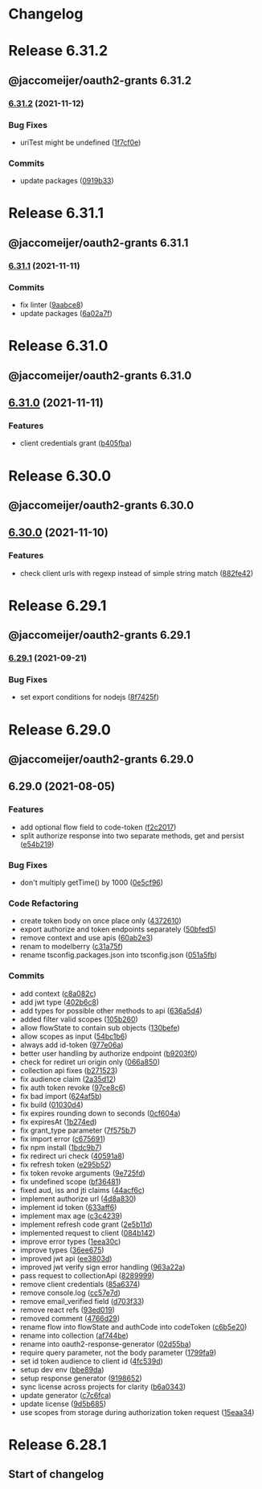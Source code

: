# Changelog

# Release 6.31.2

## @jaccomeijer/oauth2-grants 6.31.2

### [6.31.2](https://github.com/jaccomeijer/oauth2-grants/compare/6.31.1...6.31.2) (2021-11-12)


### Bug Fixes

* uriTest might be undefined ([1f7cf0e](https://github.com/jaccomeijer/oauth2-grants/commit/1f7cf0e7c59fb2644819e9e63ca7d370dc2cd1e8))


### Commits

* update packages ([0919b33](https://github.com/jaccomeijer/oauth2-grants/commit/0919b333eedd8ad594cd930862f9cf59ec080235))


# Release 6.31.1

## @jaccomeijer/oauth2-grants 6.31.1

### [6.31.1](https://github.com/jaccomeijer/oauth2-grants/compare/6.31.0...6.31.1) (2021-11-11)


### Commits

* fix linter ([9aabce8](https://github.com/jaccomeijer/oauth2-grants/commit/9aabce80636a1f57e614605536609c90748b8f11))
* update packages ([6a02a7f](https://github.com/jaccomeijer/oauth2-grants/commit/6a02a7faecc506024c51aefe34b47e42127b765a))


# Release 6.31.0

## @jaccomeijer/oauth2-grants 6.31.0

## [6.31.0](https://github.com/jaccomeijer/oauth2-grants/compare/6.30.0...6.31.0) (2021-11-11)


### Features

* client credentials grant ([b405fba](https://github.com/jaccomeijer/oauth2-grants/commit/b405fbac8bbbc1a32c9bac41061dcf49c163dd85))


# Release 6.30.0

## @jaccomeijer/oauth2-grants 6.30.0

## [6.30.0](https://github.com/jaccomeijer/oauth2-grants/compare/6.29.1...6.30.0) (2021-11-10)


### Features

* check client urls with regexp instead of simple string match ([882fe42](https://github.com/jaccomeijer/oauth2-grants/commit/882fe422caa16f79e5934e3b43dea75c814bde9f))


# Release 6.29.1

## @jaccomeijer/oauth2-grants 6.29.1

### [6.29.1](https://github.com/jaccomeijer/oauth2-grants/compare/6.29.0...6.29.1) (2021-09-21)


### Bug Fixes

* set export conditions for nodejs ([8f7425f](https://github.com/jaccomeijer/oauth2-grants/commit/8f7425fe13bf97e2fc549c6a40151a5035bdb583))


# Release 6.29.0

## @jaccomeijer/oauth2-grants 6.29.0

## 6.29.0 (2021-08-05)


### Features

* add optional flow field to code-token ([f2c2017](https://github.com/jaccomeijer/oauth2-grants/commit/f2c20170e2fb43b95907709098e7a10819cd5b70))
* split authorize response into two separate methods, get and persist ([e54b219](https://github.com/jaccomeijer/oauth2-grants/commit/e54b2192e856b84c0df84b21b9d069797f1eadf1))


### Bug Fixes

* don't multiply getTime() by 1000 ([0e5cf96](https://github.com/jaccomeijer/oauth2-grants/commit/0e5cf96018c0ee2a4d101aa5e9a90b80727818f5))


### Code Refactoring

* create token body on once place only ([4372610](https://github.com/jaccomeijer/oauth2-grants/commit/4372610bede82e9943d59efec18e3c5474e0ed75))
* export authorize and token endpoints separately ([50bfed5](https://github.com/jaccomeijer/oauth2-grants/commit/50bfed5e378dd0d9f293f9f7d25f029b2586eb5d))
* remove context and use apis ([60ab2e3](https://github.com/jaccomeijer/oauth2-grants/commit/60ab2e398999267a24159cb597d0343ec2f4f226))
* renam to modelberry ([c31a75f](https://github.com/jaccomeijer/oauth2-grants/commit/c31a75f217e47c512d45695e9f137e04cf314ba3))
* rename tsconfig.packages.json into tsconfig.json ([051a5fb](https://github.com/jaccomeijer/oauth2-grants/commit/051a5fbedabe06fe150489a6402fd0ac2b71f134))


### Commits

* add context ([c8a082c](https://github.com/jaccomeijer/oauth2-grants/commit/c8a082c095cf3848024a9b7e065f675c25a54a24))
* add jwt type ([402b6c8](https://github.com/jaccomeijer/oauth2-grants/commit/402b6c82d380f079e5e9d78efff720ecaf28c5fe))
* add types for possible other methods to api ([636a5d4](https://github.com/jaccomeijer/oauth2-grants/commit/636a5d4a8194dccf0ec352f8020ee67c8fc50fe5))
* added filter valid scopes ([105b260](https://github.com/jaccomeijer/oauth2-grants/commit/105b26052eb577a437018b3606610eda01693774))
* allow flowState to contain sub objects ([130befe](https://github.com/jaccomeijer/oauth2-grants/commit/130befee02eec890990599295e06d1004b93142c))
* allow scopes as input ([54bc1b6](https://github.com/jaccomeijer/oauth2-grants/commit/54bc1b6c51afb77c1bae575e11f730557e756bb6))
* always add id-token ([977e06a](https://github.com/jaccomeijer/oauth2-grants/commit/977e06a283ded3a8f7dd4850c2f863dee9bdf96c))
* better user handling by authorize endpoint ([b9203f0](https://github.com/jaccomeijer/oauth2-grants/commit/b9203f0c89aea0d539b27a30be9766b0f975b364))
* check for rediret uri origin only ([066a850](https://github.com/jaccomeijer/oauth2-grants/commit/066a8500b00806d907d423701d5b530e2c17aa7d))
* collection api fixes ([b271523](https://github.com/jaccomeijer/oauth2-grants/commit/b2715235dcc4728212114fe190b087b7530b35bd))
* fix audience claim ([2a35d12](https://github.com/jaccomeijer/oauth2-grants/commit/2a35d12ffc0e18167b462012c5b0ffb4c2558da0))
* fix auth token revoke ([97ce8c6](https://github.com/jaccomeijer/oauth2-grants/commit/97ce8c6e2a0b9dd6aec4212715d62bead06da1d8))
* fix bad import ([624af5b](https://github.com/jaccomeijer/oauth2-grants/commit/624af5bbb84b958d427adc02416e50603f4777f6))
* fix build ([01030d4](https://github.com/jaccomeijer/oauth2-grants/commit/01030d4e4e825a727710783c2cc3790ab708c5d1))
* fix expires rounding down to seconds ([0cf604a](https://github.com/jaccomeijer/oauth2-grants/commit/0cf604aa9992fe017a3a0dc536a4e9a210b1e24b))
* fix expiresAt ([1b274ed](https://github.com/jaccomeijer/oauth2-grants/commit/1b274edcf0af21ab83f31ae09cff084fa80978cb))
* fix grant_type parameter ([7f575b7](https://github.com/jaccomeijer/oauth2-grants/commit/7f575b73d6a6ba291130b2537d0289be615e9e74))
* fix import error ([c675691](https://github.com/jaccomeijer/oauth2-grants/commit/c675691278d7c9bd0cee6fab8d4d38b5c8656934))
* fix npm install ([1bdc9b7](https://github.com/jaccomeijer/oauth2-grants/commit/1bdc9b73382f7d9d352a20241a18622dd98a6177))
* fix redirect uri check ([40591a8](https://github.com/jaccomeijer/oauth2-grants/commit/40591a843c8aaada8da9ebb743c04d4845fdb28d))
* fix refresh token ([e295b52](https://github.com/jaccomeijer/oauth2-grants/commit/e295b52bdb65a2b59cf1e2db6cb3ae7677dc870d))
* fix token revoke arguments ([9e725fd](https://github.com/jaccomeijer/oauth2-grants/commit/9e725fd0f458dd24261dc39f96fd32b6026b9cee))
* fix undefined scope ([bf36481](https://github.com/jaccomeijer/oauth2-grants/commit/bf3648149deacb3d18e864a53699f219f7641d2e))
* fixed aud, iss and jti claims ([44acf6c](https://github.com/jaccomeijer/oauth2-grants/commit/44acf6c0eab949b0aedcb82549eee23b6c7b18a7))
* implement authorize url ([4d8a830](https://github.com/jaccomeijer/oauth2-grants/commit/4d8a8303bee28c912ccac7691211be195260e58e))
* implement id token ([633aff6](https://github.com/jaccomeijer/oauth2-grants/commit/633aff60b629cdbac1c520c4160f7459aa439786))
* implement max age ([c3c4239](https://github.com/jaccomeijer/oauth2-grants/commit/c3c42398442cc6cfa1921ade0aad732a7a19d63c))
* implement refresh code grant ([2e5b11d](https://github.com/jaccomeijer/oauth2-grants/commit/2e5b11de65aa3d63907e1fb0d62be8b52f04c0a9))
* implemented request to client ([084b142](https://github.com/jaccomeijer/oauth2-grants/commit/084b1420761ade506d0641860531d1e9f09cac3c))
* improve error types ([1eea30c](https://github.com/jaccomeijer/oauth2-grants/commit/1eea30c7b307f075573bbf4e438b15177d6a413d))
* improve types ([36ee675](https://github.com/jaccomeijer/oauth2-grants/commit/36ee6758f9eba8e01e94efced5b521290e330e88))
* improved jwt api ([ee3803d](https://github.com/jaccomeijer/oauth2-grants/commit/ee3803d386773931aadb86229cdd82688d73934e))
* improved jwt verify sign error handling ([963a22a](https://github.com/jaccomeijer/oauth2-grants/commit/963a22aa02b0955477c3c2b2d5ac7379c43994d8))
* pass request to collectionApi ([8289999](https://github.com/jaccomeijer/oauth2-grants/commit/8289999f770dced5dccaf137bcaf14d1ba579bf4))
* remove client credentials ([85a6374](https://github.com/jaccomeijer/oauth2-grants/commit/85a637477db62e7b1b5d6a6bf74d1a97ac725dc8))
* remove console.log ([cc57e7d](https://github.com/jaccomeijer/oauth2-grants/commit/cc57e7d41d1ab3a29473dfe3086953251ff21be7))
* remove email_verified field ([d703f33](https://github.com/jaccomeijer/oauth2-grants/commit/d703f3360b98d7a301ab445a385a87d0e5ad2f65))
* remove react refs ([93ed019](https://github.com/jaccomeijer/oauth2-grants/commit/93ed019704a29a60c41cbec8034819ad0289ead6))
* removed comment ([4766d29](https://github.com/jaccomeijer/oauth2-grants/commit/4766d29d786c0022d76044af4be5193ef86ba575))
* rename flow into flowState and authCode into codeToken ([c6b5e20](https://github.com/jaccomeijer/oauth2-grants/commit/c6b5e20a0c0cce867943a8da2f34093ae8a82b58))
* rename into collection ([af744be](https://github.com/jaccomeijer/oauth2-grants/commit/af744be86e1829d5e22c2f7de87011a9dc5674dd))
* rename into oauth2-response-generator ([02d55ba](https://github.com/jaccomeijer/oauth2-grants/commit/02d55baf302887e4a7c0a786b7d6498fc2093ece))
* require query parameter, not the body parameter ([1799fa9](https://github.com/jaccomeijer/oauth2-grants/commit/1799fa93590dd446707588f6d991f6b610e60df3))
* set id token audience to client id ([4fc539d](https://github.com/jaccomeijer/oauth2-grants/commit/4fc539d189b78b9358d79c50f1650e5c53bdf119))
* setup dev env ([bbe89da](https://github.com/jaccomeijer/oauth2-grants/commit/bbe89da7ff687919466d4a9745e2e686b8c721d9))
* setup response generator ([9198652](https://github.com/jaccomeijer/oauth2-grants/commit/9198652ed71a097c94aa70925e767ccbe251ef97))
* sync license across projects for clarity ([b6a0343](https://github.com/jaccomeijer/oauth2-grants/commit/b6a03431a2e279e62073adf7ad8772e0ceb8226e))
* update generator ([c7c6fca](https://github.com/jaccomeijer/oauth2-grants/commit/c7c6fca06c1a5393779155230205da9faf32a239))
* update license ([9d5b685](https://github.com/jaccomeijer/oauth2-grants/commit/9d5b6859796f2dfeef3ce7757e615ff4397f8f92))
* use scopes from storage during authorization token request ([15eaa34](https://github.com/jaccomeijer/oauth2-grants/commit/15eaa34255aae3f327d6b0a87d4c5281dee5d121))


# Release 6.28.1

## Start of changelog
